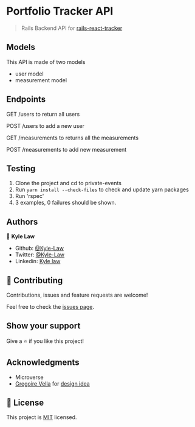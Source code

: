 # Portfolio Tracker API

> Rails Backend API for [rails-react-tracker](https://github.com/Kyle-Law/react-rails-tracker)

## Models

This API is made of two models

- user model
- measurement model

## Endpoints

GET /users to return all users

POST /users to add a new user

GET /measurements to returns all the measurements

POST /measurements to add new measurement

## Testing

1. Clone the project and cd to private-events
2. Run `yarn install --check-files` to check and update yarn packages
3. Run 'rspec'
4. 3 examples, 0 failures should be shown.

## Authors

👤 **Kyle Law**

- Github: [@Kyle-Law](https://github.com/Kyle-Law)
- Twitter: [@Kyle-Law](https://twitter.com/ZhunKhing)
- Linkedin: [Kyle law](https://www.linkedin.com/in/kyle-lawzhunkhing/)

## 🤝 Contributing

Contributions, issues and feature requests are welcome!

Feel free to check the [issues page](https://github.com/Kyle-Law/react-to-pokemon/issues?q=is%3Aissue+is%3Aopen+sort%3Aupdated-desc).

## Show your support

Give a ⭐️ if you like this project!

## Acknowledgments

- Microverse
- [Gregoire Vella](https://www.behance.net/gregoirevella) for [design idea](https://www.behance.net/gallery/13271423/Bodytrackit-An-iOs-app-Branding-UX-and-UI)

## 📝 License

This project is [MIT](LICENSE) licensed.
